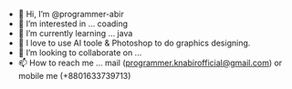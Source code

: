 - 👋 Hi, I’m @programmer-abir
- 👀 I’m interested in ... coading
- 🌱 I’m currently learning ... java
- 💟 I love to use AI toole & Photoshop to do graphics designing.
- 💞️ I’m looking to collaborate on ...
- 📫 How to reach me ... mail (programmer.knabirofficial@gmail.com) or mobile me (+8801633739713)



